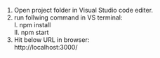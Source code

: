 1. Open project folder in Visual Studio code editer.
2. run follwing command in VS terminal:<br>
    I. npm install<br>
    II. npm start
3. Hit below URL in browser:<br>
    http://localhost:3000/